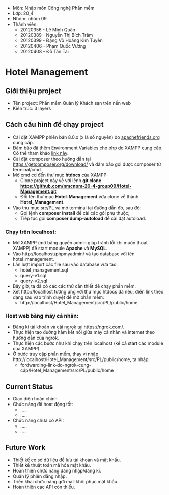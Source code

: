 - Môn: Nhập môn Công nghệ Phần mềm 
- Lớp: 20_4
- Nhóm: nhóm 09
- Thành viên:
    - 20120356 - Lê Minh Quân
    - 20120389 - Nguyễn Thị Bích Trâm
    - 20120399 - Đặng Võ Hoàng Kim Tuyền
    - 20120406 - Phạm Quốc Vương
    - 20120408 - Đỗ Tấn Tài

# Hotel Management

## Giới thiệu project
- Tên project: Phần mềm Quản lý Khách sạn trên nền web 
- Kiến trúc: 3 layers

## Cách cấu hình để chạy project
- Cài đặt XAMPP phiên bản 8.0.x (x là số nguyên) do [apachefriends.org](https://www.apachefriends.org/download.html) cung cấp.
- Đảm bảo đã thêm Environment Variables cho php do XAMPP cung cấp. Có thể tham khảo [link này](https://dinocajic.medium.com/add-xampp-php-to-environment-variables-in-windows-10-af20a765b0ce).
- Cài đặt composer theo hướng dẫn tại https://getcomposer.org/download/ và đảm bảo gọi được composer từ terminal/cmd.
- Mở cmd cd đến thư mục **htdocs** của XAMPP:
    - Clone project này về với lệnh **git clone https://github.com/nmcnpm-20-4-group09/Hotel-Management.git**
    - Đổi tên thư mục **Hotel-Management** vừa clone về thành **Hotel_Management**.
- Vào thư mục src/PL và mở terminal tại đường dẫn đó, sau đó:
    - Gọi lệnh **composer install** để cài các gói phụ thuộc;
    - Tiếp tục gọi **composer dump-autoload** để cài đặt autoload.

### Chạy trên localhost:
- Mở XAMPP (mở bằng quyền admin giúp tránh lỗi khi muốn thoát XAMPP) để start module **Apache** và **MySQL**.
- Vào http://localhost/phpmyadmin/ và tạo database với tên hotel_management.
- Lần lượt import các file sau vào database vừa tạo:
    - hotel_management.sql
    - query-v1.sql
    - query-v2.sql
- Bây giờ, ta đã có các các thứ cần thiết để chạy phần mềm.
- Xét http://localhost tương ứng với thư mục htdocs đã nêu, điền link theo dạng sau vào trình duyệt để mở phần mềm:
    - http://localhost/Hotel_Management/src/PL/public/home

### Host web bằng máy cá nhân:
- Đăng kí tài khoản và cài ngrok tại https://ngrok.com/.
- Thực hiện tạo đường hầm kết nối giữa máy cá nhân và internet theo hướng dẫn của ngrok.
- Thực hiện các bước như khi chạy trên localhost (kể cả start các module của XAMPP).
- Ở bước truy cập phần mềm, thay vì nhập http://localhost/Hotel_Management/src/PL/public/home, ta nhập:
    - fordwarding-link-do-ngrok-cung-cấp/Hotel_Management/src/PL/public/home

## Current Status
- Giao diện hoàn chỉnh.
- Chức năng đã hoạt động tốt:
    - .....
    - .....
- Chức năng chưa có API:
    - .....
    - .....
## Future Work
- Thiết kế cơ sở dữ liệu để lưu tài khoản và mật khẩu.
- Thiết kế thuật toán mã hóa mật khẩu.
- Hoàn thiện chức năng đăng nhập/đăng kí.
- Quản lý phiên đăng nhập.
- Triển khai chức năng gửi mail khôi phục mật khẩu.
- Hoàn thiện các API còn thiếu.